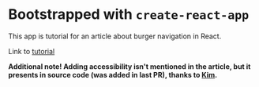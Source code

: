 # Bootstrapped with `create-react-app`

This app is tutorial for an article about burger navigation in React.

Link to [tutorial](https://css-tricks.com/hamburger-menu-with-a-side-of-react-hooks-and-styled-components/)

**Additional note! Adding accessibility isn't mentioned in the article, but it presents in source code (was added in last PR), thanks to [Kim](https://github.com/kimblim).**
